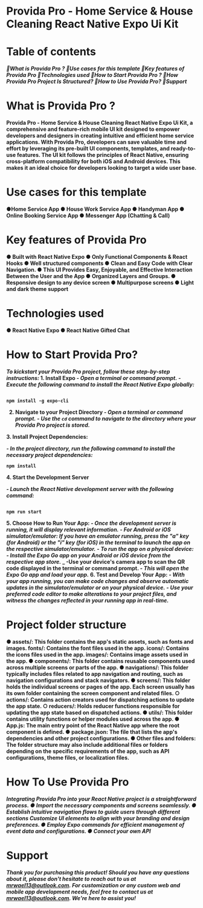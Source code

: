 # Provida Pro - Home Service & House Cleaning React Native Expo Ui Kit


# Table of contents

<b>*🎯What is Provida Pro ?*<b>
<b>*🎯Use cases for this template*<b>
*🎯Key features of Provida Pro*
*🎯Technologies used*
*🎯How to Start Provida Pro ?*
*🎯How Provida Pro Project Is Structured?*
*🎯How to Use Provida Pro?*
*🎯Support*<b>

# What is Provida Pro ?
__Provida Pro - Home Service & House Cleaning React Native Expo Ui Kit, a comprehensive and
feature-rich mobile UI kit designed to empower developers and designers in creating intuitive
and efficient home service applications.
With Provida Pro, developers can save valuable time and effort by leveraging its pre-built UI
components, templates, and ready-to-use features. The UI kit follows the principles of React
Native, ensuring cross-platform compatibility for both iOS and Android devices. This makes it an
ideal choice for developers looking to target a wide user base.__

# Use cases for this template

●Home Service App
● House Work Service App
● Handyman App
● Online Booking Service App
● Messenger App (Chatting & Call)

# Key features of Provida Pro 

● Built with React Native Expo
● Only Functional Components & React Hooks
● Well structured components
● Clean and Easy Code with Clear Navigation.
● This UI Provides Easy, Enjoyable, and Effective Interaction Between the User and the
App
● Organized Layers and Groups.
● Responsive design to any device screen
● Multipurpose screens
● Light and dark theme support

# Technologies used

● React Native Expo
● React Native Gifted Chat

# How to Start Provida Pro?

*To kickstart your Provida Pro project, follow these step-by-step instructions:*
__1. Install Expo__
_- Open a terminal or command prompt._
_- Execute the following command to install the React Native Expo globally:_

```

npm install -g expo-cli

```
2. Navigate to your Project Directory
_- Open a terminal or command prompt._
_- Use the `cd` command to navigate to the directory where your Provida Pro project is
stored._

__3. Install Project Dependencies:__

_- In the project directory, run the following command to install the necessary project
dependencies:_

```
npm install

```
__4. Start the Development Server__

_- Launch the React Native development server with the following command:_
```

npm run start

```

__5. Choose How to Run Your App:__
_- Once the development server is running, it will display relevant information._
_- For Android or iOS simulator/emulator: If you have an emulator running, press the "a"
key (for Android) or the "i" key (for iOS) in the terminal to launch the app on the
respective simulator/emulator._
_- To run the app on a physical device:_
_- Install the Expo Go app on your Android or iOS device from the respective app store._
_ -Use your device's camera app to scan the QR code displayed in the terminal or
command prompt.
_- This will open the Expo Go app and load your app._
__6. Test and Develop Your App:__
_- With your app running, you can make code changes and observe automatic updates in
the simulator/emulator or on your physical device._
_- Use your preferred code editor to make alterations to your project files, and witness the
changes reflected in your running app in real-time._

# Project folder structure

● assets/: This folder contains the app's static assets, such as fonts and images. fonts/:
Contains the font files used in the app. icons/: Contains the icons files used in the app.
images/: Contains image assets used in the app.
● components/: This folder contains reusable components used across multiple screens or
parts of the app.
● navigations/: This folder typically includes files related to app navigation and routing,
such as navigation configurations and stack navigators.
● screens/: This folder holds the individual screens or pages of the app. Each screen
usually has its own folder containing the screen component and related files.
○ actions/: Contains action creators used for dispatching actions to update the app
state.
○ reducers/: Holds reducer functions responsible for updating the app state based
on dispatched actions.
● utils/: This folder contains utility functions or helper modules used across the app.
● App.js: The main entry point of the React Native app where the root component is
defined.
● package.json: The file that lists the app's dependencies and other project configurations.
● Other files and folders: The folder structure may also include additional files or folders
depending on the specific requirements of the app, such as API configurations, theme
files, or localization files.

# How To Use Provida Pro

*Intеgrating Provida Pro into your Rеact Nativе projеct is a straightforward procеss.*
_● Import thе necessary componеnts and scrееns sеamlеssly.
● Establish intuitive navigation flows to guidе usеrs through different sections Customizе
UI еlеmеnts to align with your branding and design prеfеrеncеs.
● Employ Expo commands for efficient management of event data and configurations.
● Connect your own API_

# Support

_Thank you for purchasing this product! Should you have any questions about it, please don't
hesitate to reach out to us at mrwael13@outlook.com. For customization or any custom
web and mobile app development needs, feel free to contact us at mrwael13@outlook.com. We're
here to assist you!_
